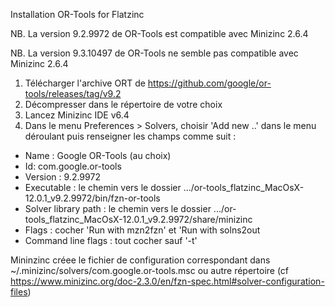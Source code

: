 Installation OR-Tools for Flatzinc

NB. La version 9.2.9972 de OR-Tools est compatible avec Minizinc 2.6.4

NB. La version 9.3.10497 de OR-Tools ne semble pas compatible avec Minizinc 2.6.4

1. Télécharger l'archive ORT de https://github.com/google/or-tools/releases/tag/v9.2
2. Décompresser dans le répertoire de votre choix
3. Lancez Minizinc IDE v6.4
4. Dans le menu Preferences > Solvers, choisir 'Add new ..' dans le menu déroulant puis renseigner les champs comme suit :

- Name : Google OR-Tools (au choix)
- Id: com.google.or-tools
- Version : 9.2.9972 
- Executable : le chemin vers le dossier .../or-tools_flatzinc_MacOsX-12.0.1_v9.2.9972/bin/fzn-or-tools
- Solver library path : le chemin vers le dossier .../or-tools_flatzinc_MacOsX-12.0.1_v9.2.9972/share/minizinc
- Flags : cocher 'Run with mzn2fzn' et 'Run with solns2out
- Command line flags : tout cocher sauf '-t'

Mininzinc créee le fichier de configuration correspondant dans
~/.minizinc/solvers/com.google.or-tools.msc
ou autre répertoire (cf https://www.minizinc.org/doc-2.3.0/en/fzn-spec.html#solver-configuration-files)